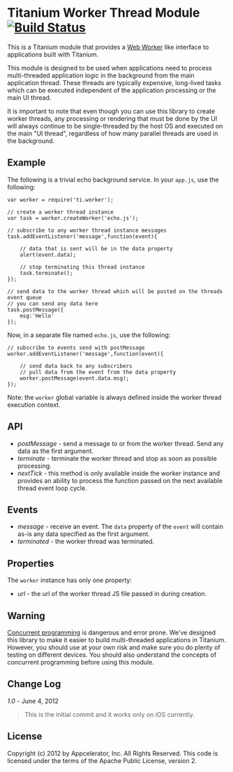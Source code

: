 # Titanium Worker Thread Module [![Build Status](https://travis-ci.org/appcelerator-modules/ti.worker.png)](https://travis-ci.org/appcelerator-modules/ti.worker)

This is a Titanium module that provides a [Web Worker](http://www.whatwg.org/specs/web-apps/current-work) like interface to applications built with Titanium.

This module is designed to be used when applications need to process multi-threaded application logic in the background from the main application thread.  These
threads are typically expensive, long-lived tasks which can be executed independent of the application processing or the main UI thread.

It is important to note that even though you can use this library to create worker threads, any processing or rendering that must be done by the UI will always continue
to be single-threaded by the host OS and executed on the main "UI thread", regardless of how many parallel threads are used in the background.

Example
-------

The following is a trivial echo background service.  In your `app.js`, use the following:

	var worker = require('ti.worker');
	
	// create a worker thread instance
	var task = worker.createWorker('echo.js');
	
	// subscribe to any worker thread instance messages
	task.addEventListener('message',function(event){
		
		// data that is sent will be in the data property
		alert(event.data);
		
		// stop terminating this thread instance
		task.terminate();
	});
	
	// send data to the worker thread which will be posted on the threads event queue
	// you can send any data here
	task.postMessage({
		msg:'Hello'
	});

Now, in a separate file named `echo.js`, use the following:

	// subscribe to events send with postMessage
	worker.addEventListener('message',function(event){
		
		// send data back to any subscribers
		// pull data from the event from the data property
		worker.postMessage(event.data.msg);
	});

Note: the `worker` global variable is always defined inside the worker thread execution context.

API
---

- *postMessage* - send a message to or from the worker thread.  Send any data as the first argument.
- *terminate* - terminate the worker thread and stop as soon as possible processing.
- *nextTick* - this method is only available inside the worker instance and provides an ability to process the function passed on the next available thread event loop cycle.

Events
------

- *message* - receive an event. The `data` property of the `event` will contain as-is any data specified as the first argument.
- *terminated* - the worker thread was terminated.

Properties
----------

The `worker` instance has only one property:

- *url* - the url of the worker thread JS file passed in during creation.


Warning
-------

[Concurrent programming](http://en.wikipedia.org/wiki/Concurrent_computing) is dangerous and error prone.  We've designed this library to make it easier to build 
multi-threaded applications in Titanium.  However, you should use at your own risk and make sure you do plenty of testing on different devices. You should also understand
the concepts of concurrent programming before using this module.


Change Log
----------

*1.0* - June 4, 2012

> This is the initial commit and it works only on iOS currently.
	


License
-------
Copyright (c) 2012 by Appcelerator, Inc. All Rights Reserved.
This code is licensed under the terms of the Apache Public License, version 2.

